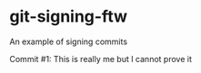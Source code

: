 # git-signing-ftw
An example of signing commits

Commit #1: This is really me but I cannot prove it
